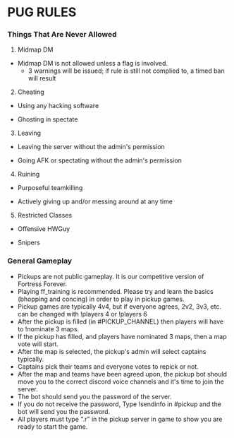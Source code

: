 # PUG RULES

### Things That Are Never Allowed

1. Midmap DM

  - Midmap DM is not allowed unless a flag is involved. 
  	- 3 warnings will be issued; if rule is still not complied to, a timed ban will result

2. Cheating

  - Using any hacking software

  - Ghosting in spectate

3. Leaving

  - Leaving the server without the admin's permission

  - Going AFK or spectating without the admin's permission

4. Ruining

  - Purposeful teamkilling

  - Actively giving up and/or messing around at any time

5. Restricted Classes

  - Offensive HWGuy

  - Snipers

### General Gameplay

- Pickups are not public gameplay. It is our competitive version of Fortress Forever.
- Playing ff_training is recommended. Please try and learn the basics (bhopping and concing) in order to play in pickup games.
- Pickup games are typically 4v4, but if everyone agrees, 2v2, 3v3, etc. can be changed with !players 4 or !players 6
- After the pickup is filled (in #PICKUP_CHANNEL) then players will have to !nominate 3 maps.
- If the pickup has filled, and players have nominated 3 maps, then a map vote will start.
- After the map is selected, the pickup's admin will select captains typically.
- Captains pick their teams and everyone votes to repick or not.
- After the map and teams have been agreed upon, the pickup bot should move you to the correct discord voice channels and it's time to join the server.
- The bot should send you the password of the server.
- If you do not receive the password, Type !sendinfo in #pickup and the bot will send you the password.
- All players must type ".r" in the pickup server in game to show you are ready to start the game.